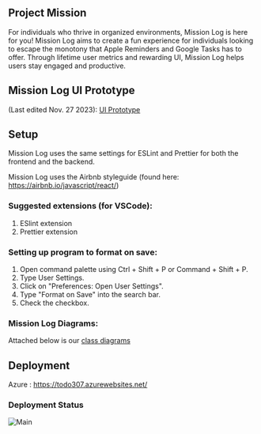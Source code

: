 ## Project Mission
For individuals who thrive in organized environments, Mission Log is here for you! Mission Log aims to create a fun experience for individuals looking to escape the monotony that Apple Reminders and Google Tasks has to offer. Through lifetime user metrics and rewarding UI, Mission Log helps users stay engaged and productive.

## Mission Log UI Prototype 
(Last edited Nov. 27 2023): [UI Prototype](https://www.figma.com/file/Uy3p0wY1ieKkLdHVEEZLo6/TodoList?type=design&node-id=2%3A2&mode=design&t=hnwVpbPnHHrm2bTd-1)

## Setup
Mission Log uses the same settings for ESLint and Prettier for both the frontend and the backend.

Mission Log uses the Airbnb styleguide (found here: https://airbnb.io/javascript/react/)

### Suggested extensions (for VSCode):
1. ESlint extension
2. Prettier extension

### Setting up program to format on save: 
1. Open command palette using Ctrl + Shift + P or Command + Shift + P.
2. Type User Settings.
3. Click on "Preferences: Open User Settings".
4. Type "Format on Save" into the search bar.
5. Check the checkbox.

### Mission Log Diagrams:
Attached below is our [class diagrams](https://github.com/ianmccurry11/TODO_List/wiki/Class-Diagram)

## Deployment
Azure : https://todo307.azurewebsites.net/

### Deployment Status
![Main](https://github.com/ianmccurry11/TODO_List/actions/workflows/node.js.yml/badge.svg)
